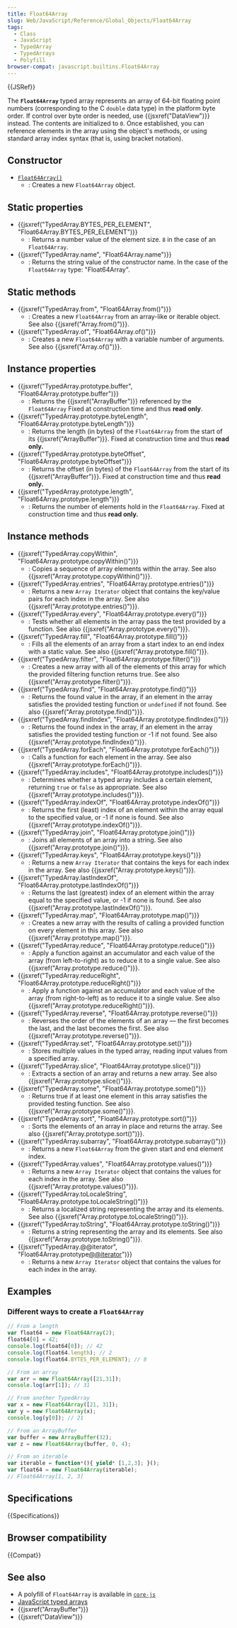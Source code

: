 ```yaml
---
title: Float64Array
slug: Web/JavaScript/Reference/Global_Objects/Float64Array
tags:
  - Class
  - JavaScript
  - TypedArray
  - TypedArrays
  - Polyfill
browser-compat: javascript.builtins.Float64Array
---
```

{{JSRef}}

The **`Float64Array`** typed array represents an array of 64-bit floating point
numbers (corresponding to the C `double` data type) in the platform byte order.
If control over byte order is needed, use {{jsxref("DataView")}} instead.
The contents are initialized to `0`. Once established, you can reference
elements in the array using the object's methods, or using standard array index
syntax (that is, using bracket notation).

## Constructor

*   [`Float64Array()`](/en-US/docs/Web/JavaScript/Reference/Global_Objects/Float64Array/Float64Array)
    *   : Creates a new `Float64Array` object.

## Static properties

*   {{jsxref("TypedArray.BYTES_PER_ELEMENT", "Float64Array.BYTES_PER_ELEMENT")}}
    *   : Returns a number value of the element size. `8` in the case of an
        `Float64Array`.
*   {{jsxref("TypedArray.name", "Float64Array.name")}}
    *   : Returns the string value of the constructor name. In the case of the
        `Float64Array` type: "Float64Array".

## Static methods

*   {{jsxref("TypedArray.from", "Float64Array.from()")}}
    *   : Creates a new `Float64Array` from an array-like or iterable object. See
        also {{jsxref("Array.from()")}}.
*   {{jsxref("TypedArray.of", "Float64Array.of()")}}
    *   : Creates a new `Float64Array` with a variable number of arguments. See also
        {{jsxref("Array.of()")}}.

## Instance properties

*   {{jsxref("TypedArray.prototype.buffer", "Float64Array.prototype.buffer")}}
    *   : Returns the {{jsxref("ArrayBuffer")}} referenced by the
        `Float64Array` Fixed at construction time and thus **read only**.
*   {{jsxref("TypedArray.prototype.byteLength", "Float64Array.prototype.byteLength")}}
    *   : Returns the length (in bytes) of the `Float64Array` from the start of its
        {{jsxref("ArrayBuffer")}}. Fixed at construction time and thus **read
        only.**
*   {{jsxref("TypedArray.prototype.byteOffset", "Float64Array.prototype.byteOffset")}}
    *   : Returns the offset (in bytes) of the `Float64Array` from the start of its
        {{jsxref("ArrayBuffer")}}. Fixed at construction time and thus **read
        only.**
*   {{jsxref("TypedArray.prototype.length", "Float64Array.prototype.length")}}
    *   : Returns the number of elements hold in the `Float64Array`. Fixed at
        construction time and thus **read only.**

## Instance methods

*   {{jsxref("TypedArray.copyWithin", "Float64Array.prototype.copyWithin()")}}
    *   : Copies a sequence of array elements within the array. See also
        {{jsxref("Array.prototype.copyWithin()")}}.
*   {{jsxref("TypedArray.entries", "Float64Array.prototype.entries()")}}
    *   : Returns a new `Array Iterator` object that contains the key/value pairs
        for each index in the array. See also
        {{jsxref("Array.prototype.entries()")}}.
*   {{jsxref("TypedArray.every", "Float64Array.prototype.every()")}}
    *   : Tests whether all elements in the array pass the test provided by a
        function. See also {{jsxref("Array.prototype.every()")}}.
*   {{jsxref("TypedArray.fill", "Float64Array.prototype.fill()")}}
    *   : Fills all the elements of an array from a start index to an end index with
        a static value. See also {{jsxref("Array.prototype.fill()")}}.
*   {{jsxref("TypedArray.filter", "Float64Array.prototype.filter()")}}
    *   : Creates a new array with all of the elements of this array for which the
        provided filtering function returns true. See also
        {{jsxref("Array.prototype.filter()")}}.
*   {{jsxref("TypedArray.find", "Float64Array.prototype.find()")}}
    *   : Returns the found value in the array, if an element in the array satisfies
        the provided testing function or `undefined` if not found. See also
        {{jsxref("Array.prototype.find()")}}.
*   {{jsxref("TypedArray.findIndex", "Float64Array.prototype.findIndex()")}}
    *   : Returns the found index in the array, if an element in the array satisfies
        the provided testing function or -1 if not found. See also
        {{jsxref("Array.prototype.findIndex()")}}.
*   {{jsxref("TypedArray.forEach", "Float64Array.prototype.forEach()")}}
    *   : Calls a function for each element in the array. See also
        {{jsxref("Array.prototype.forEach()")}}.
*   {{jsxref("TypedArray.includes", "Float64Array.prototype.includes()")}}
    *   : Determines whether a typed array includes a certain element, returning
        `true` or `false` as appropriate. See also
        {{jsxref("Array.prototype.includes()")}}.
*   {{jsxref("TypedArray.indexOf", "Float64Array.prototype.indexOf()")}}
    *   : Returns the first (least) index of an element within the array equal to
        the specified value, or -1 if none is found. See also
        {{jsxref("Array.prototype.indexOf()")}}.
*   {{jsxref("TypedArray.join", "Float64Array.prototype.join()")}}
    *   : Joins all elements of an array into a string. See also
        {{jsxref("Array.prototype.join()")}}.
*   {{jsxref("TypedArray.keys", "Float64Array.prototype.keys()")}}
    *   : Returns a new `Array Iterator` that contains the keys for each index in
        the array. See also {{jsxref("Array.prototype.keys()")}}.
*   {{jsxref("TypedArray.lastIndexOf", "Float64Array.prototype.lastIndexOf()")}}
    *   : Returns the last (greatest) index of an element within the array equal to
        the specified value, or -1 if none is found. See also
        {{jsxref("Array.prototype.lastIndexOf()")}}.
*   {{jsxref("TypedArray.map", "Float64Array.prototype.map()")}}
    *   : Creates a new array with the results of calling a provided function on
        every element in this array. See also
        {{jsxref("Array.prototype.map()")}}.
*   {{jsxref("TypedArray.reduce", "Float64Array.prototype.reduce()")}}
    *   : Apply a function against an accumulator and each value of the array (from
        left-to-right) as to reduce it to a single value. See also
        {{jsxref("Array.prototype.reduce()")}}.
*   {{jsxref("TypedArray.reduceRight", "Float64Array.prototype.reduceRight()")}}
    *   : Apply a function against an accumulator and each value of the array (from
        right-to-left) as to reduce it to a single value. See also
        {{jsxref("Array.prototype.reduceRight()")}}.
*   {{jsxref("TypedArray.reverse", "Float64Array.prototype.reverse()")}}
    *   : Reverses the order of the elements of an array — the first becomes the
        last, and the last becomes the first. See also
        {{jsxref("Array.prototype.reverse()")}}.
*   {{jsxref("TypedArray.set", "Float64Array.prototype.set()")}}
    *   : Stores multiple values in the typed array, reading input values from a
        specified array.
*   {{jsxref("TypedArray.slice", "Float64Array.prototype.slice()")}}
    *   : Extracts a section of an array and returns a new array. See also
        {{jsxref("Array.prototype.slice()")}}.
*   {{jsxref("TypedArray.some", "Float64Array.prototype.some()")}}
    *   : Returns true if at least one element in this array satisfies the provided
        testing function. See also {{jsxref("Array.prototype.some()")}}.
*   {{jsxref("TypedArray.sort", "Float64Array.prototype.sort()")}}
    *   : Sorts the elements of an array in place and returns the array. See also
        {{jsxref("Array.prototype.sort()")}}.
*   {{jsxref("TypedArray.subarray", "Float64Array.prototype.subarray()")}}
    *   : Returns a new `Float64Array` from the given start and end element index.
*   {{jsxref("TypedArray.values", "Float64Array.prototype.values()")}}
    *   : Returns a new `Array Iterator` object that contains the values for each
        index in the array. See also
        {{jsxref("Array.prototype.values()")}}.
*   {{jsxref("TypedArray.toLocaleString", "Float64Array.prototype.toLocaleString()")}}
    *   : Returns a localized string representing the array and its elements. See
        also {{jsxref("Array.prototype.toLocaleString()")}}.
*   {{jsxref("TypedArray.toString", "Float64Array.prototype.toString()")}}
    *   : Returns a string representing the array and its elements. See also
        {{jsxref("Array.prototype.toString()")}}.
*   {{jsxref("TypedArray.@@iterator", "Float64Array.prototype[@@iterator]()")}}
    *   : Returns a new `Array Iterator` object that contains the values for each
        index in the array.

## Examples

### Different ways to create a `Float64Array`

```js
// From a length
var float64 = new Float64Array(2);
float64[0] = 42;
console.log(float64[0]); // 42
console.log(float64.length); // 2
console.log(float64.BYTES_PER_ELEMENT); // 8

// From an array
var arr = new Float64Array([21,31]);
console.log(arr[1]); // 31

// From another TypedArray
var x = new Float64Array([21, 31]);
var y = new Float64Array(x);
console.log(y[0]); // 21

// From an ArrayBuffer
var buffer = new ArrayBuffer(32);
var z = new Float64Array(buffer, 0, 4);

// From an iterable
var iterable = function*(){ yield* [1,2,3]; }();
var float64 = new Float64Array(iterable);
// Float64Array[1, 2, 3]
```

## Specifications

{{Specifications}}

## Browser compatibility

{{Compat}}

## See also

*   A polyfill of `Float64Array` is available in
    [`core-js`](https://github.com/zloirock/core-js#ecmascript-typed-arrays)
*   [JavaScript typed arrays](/en-US/docs/Web/JavaScript/Typed_arrays)
*   {{jsxref("ArrayBuffer")}}
*   {{jsxref("DataView")}}
